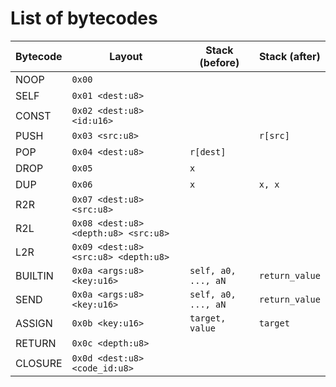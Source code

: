 # List of bytecodes

| Bytecode | Layout                               | Stack (before)      | Stack (after)  |
| -------- | ------------------------------------ | ------------------- | -------------- |
| NOOP     | `0x00`                               |                     |                |
| SELF     | `0x01 <dest:u8>`                     |                     |                |
| CONST    | `0x02 <dest:u8> <id:u16>`            |                     |                |
| PUSH     | `0x03 <src:u8>`                      |                     | `r[src]`       |
| POP      | `0x04 <dest:u8>`                     | `r[dest]`           |                |
| DROP     | `0x05`                               | `x`                 |                |
| DUP      | `0x06`                               | `x`                 | `x, x`         |
| R2R      | `0x07 <dest:u8> <src:u8>`            |                     |                |
| R2L      | `0x08 <dest:u8> <depth:u8> <src:u8>` |                     |                |
| L2R      | `0x09 <dest:u8> <src:u8> <depth:u8>` |                     |                |
| BUILTIN  | `0x0a <args:u8> <key:u16>`           | `self, a0, ..., aN` | `return_value` |
| SEND     | `0x0a <args:u8> <key:u16>`           | `self, a0, ..., aN` | `return_value` |
| ASSIGN   | `0x0b <key:u16>`                     | `target, value`     | `target`       |
| RETURN   | `0x0c <depth:u8>`                    |                     |                |
| CLOSURE  | `0x0d <dest:u8> <code_id:u8>`        |                     |                |
